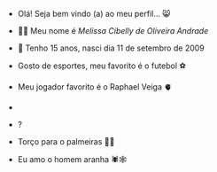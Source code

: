* Olá! Seja bem vindo (a) ao meu perfil... 😸

* 🙋‍♀️ Meu nome é *Melissa Cibelly de Oliveira Andrade*

* 📆 Tenho 15 anos, nasci dia 11 de setembro de 2009

* Gosto de esportes, meu favorito é o futebol ⚽

* Meu jogador favorito é o Raphael Veiga 🫀
* 
* ?[](https://media1.tenor.com/m/jpSjoMUMNUQAAAAd/raphael-veiga-veiga.gif)

* Torço para o palmeiras 🐷💚

* Eu amo o homem aranha 🕷️🕸️
